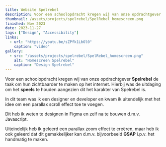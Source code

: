```yaml
---
title: Website Spelrebel 
description: Voor een schoolopdracht kregen wij van onze opdrachtgever "Spelrebel" de taak om hun zichtbaarder te maken op het internet.
thumbnail: /assets/projects/spelrebel/SpelRebel_homescreen.png
finished: Nov 2023
date: 2023-11-27
tags: ["Design", "Accessibility"]
links:
  - url: "https://youtu.be/sZPfk1LbOl0"
    caption: "video"
gallery:
  - src: "/assets/projects/spelrebel/SpelRebel_homescreen.png"
    alt: "Homescreen Spelrebel"
    caption: "Design Spelrebel"
---
```


Voor een schoolopdracht kregen wij van onze opdrachtgever <strong>Spelrebel</strong> de taak om hun zichtbaarder te maken op het internet. Hierbij was de uitdaging om het <strong>speels</strong> te houden aangezien dit het karakter van Spelrebel is.

In dit team was ik een designer en developer en kwam ik uitendelijk met het idee om een parallax scroll effect toe te voegen.

Dit heb ik weten te designen in Figma en zelf na te bouwen d.m.v. Javascript.

Uiteindelijk heb ik geleerd een parallax zoom effect te creëren, maar heb ik ook geleerd dat dit gemakkelijker kan d.m.v. bijvoorbeeld <strong>GSAP</strong> i.p.v. het handmatig te maken.